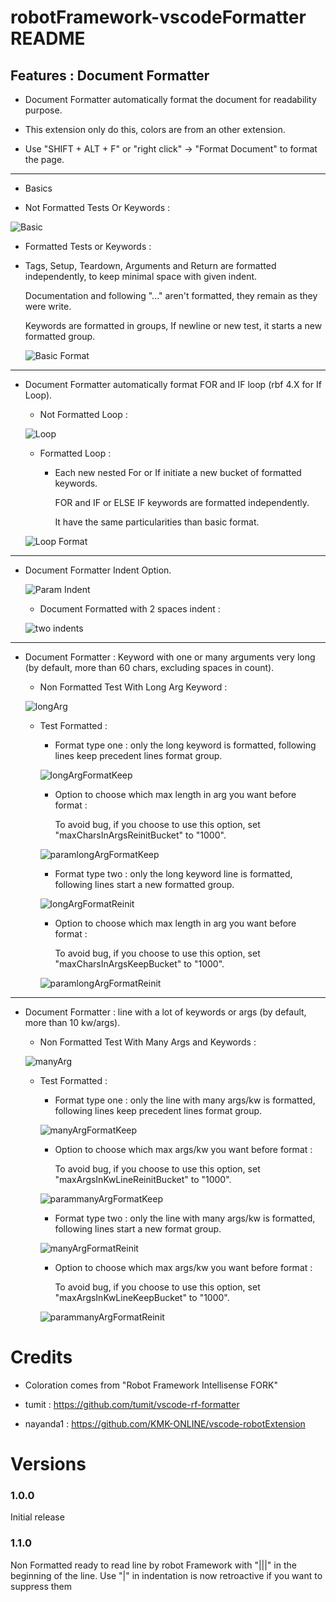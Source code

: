# robotFramework-vscodeFormatter README

## Features : Document Formatter

* Document Formatter automatically format the document for readability purpose.

* This extension only do this, colors are from an other extension.

* Use "SHIFT + ALT + F" or "right click" -> "Format Document" to format the page.

---
   
   * Basics
  
   * Not Formatted Tests Or Keywords :
  
   ![Basic](https://github.com/Flibi/robotFramework-vscodeFormatter/raw/master/pictures/basicUc.PNG) 

  * Formatted Tests or Keywords : 
  
  * Tags, Setup, Teardown, Arguments and Return are formatted independently, to keep minimal space with given indent.
  
    Documentation and following "..." aren't formatted, they remain as they were write.
	
    Keywords are formatted in groups, If newline or new test, it starts a new formatted group.
  
    ![Basic Format](https://github.com/Flibi/robotFramework-vscodeFormatter/raw/master/pictures/BasicUcFormated.PNG) 

---

* Document Formatter automatically format FOR and IF loop (rbf 4.X for If Loop).

    * Not Formatted Loop :
	
    ![Loop](https://github.com/Flibi/robotFramework-vscodeFormatter/raw/master/pictures/LoopKw.PNG) 
    
	* Formatted Loop : 
  
	    * Each new nested For or If initiate a new bucket of formatted keywords.
	  
			FOR and IF or ELSE IF keywords are formatted independently.
			 
			It have the same particularities than basic format. 

    ![Loop Format](https://github.com/Flibi/robotFramework-vscodeFormatter/raw/master/pictures/LoopKwFormated.PNG) 
  
---

* Document Formatter Indent Option.
     
	![Param Indent](https://github.com/Flibi/robotFramework-vscodeFormatter/raw/master/pictures/paramIndent.PNG) 

    * Document Formatted with 2 spaces indent :
	
    ![two indents](https://github.com/Flibi/robotFramework-vscodeFormatter/raw/master/pictures/2indents.PNG) 

---

* Document Formatter : Keyword with one or many arguments very long (by default, more than 60 chars, excluding spaces in count).
	
	* Non Formatted Test With Long Arg Keyword :
     
	![longArg](https://github.com/Flibi/robotFramework-vscodeFormatter/raw/master/pictures/LongVarKeepOrReinitBucket.PNG) 

    * Test Formatted :
	
		* Format type one : only the long keyword is formatted, following lines keep precedent lines format group.
		
		![longArgFormatKeep](https://github.com/Flibi/robotFramework-vscodeFormatter/raw/master/pictures/LongVarKeepBucketFormated.PNG) 
		
		* Option to choose which max length in arg you want before format :
		
			To avoid bug, if you choose to use this option, set "maxCharsInArgsReinitBucket" to "1000".
		
		![paramlongArgFormatKeep](https://github.com/Flibi/robotFramework-vscodeFormatter/raw/master/pictures/paramLongVarKeepBucket.PNG) 
		
		* Format type two : only the long keyword line is formatted, following lines start a new formatted group.
		
		![longArgFormatReinit](https://github.com/Flibi/robotFramework-vscodeFormatter/raw/master/pictures/LongVarReinitBucketFormated.PNG) 
		
		* Option to choose which max length in arg you want before format :
		
			To avoid bug, if you choose to use this option, set "maxCharsInArgsKeepBucket" to "1000".
		
		![paramlongArgFormatReinit](https://github.com/Flibi/robotFramework-vscodeFormatter/raw/master/pictures/paramLongVarReinitBucket.PNG) 

---

* Document Formatter : line with a lot of keywords or args (by default, more than 10 kw/args).
	
	* Non Formatted Test With Many Args and Keywords :
     
	![manyArg](https://github.com/Flibi/robotFramework-vscodeFormatter/raw/master/pictures/KeywordWithManyVarKeepOrReinitBucket.PNG) 

    * Test Formatted :
	
		* Format type one : only the line with many args/kw is formatted, following lines keep precedent lines format group.
		
		![manyArgFormatKeep](https://github.com/Flibi/robotFramework-vscodeFormatter/raw/master/pictures/KeywordWithManyVarKeepBucketFormated.PNG) 
		
		* Option to choose which max args/kw you want before format :
		
			To avoid bug, if you choose to use this option, set "maxArgsInKwLineReinitBucket" to "1000".
		
		![parammanyArgFormatKeep](https://github.com/Flibi/robotFramework-vscodeFormatter/raw/master/pictures/paramKwManyVarKeepBucket.PNG) 
		
		* Format type two : only the line with many args/kw is formatted, following lines start a new format group.
		
		![manyArgFormatReinit](https://github.com/Flibi/robotFramework-vscodeFormatter/raw/master/pictures/KeywordWithManyVarReinitBucketFormated.PNG) 
		
		* Option to choose which max args/kw you want before format :
		
			To avoid bug, if you choose to use this option, set "maxArgsInKwLineKeepBucket" to "1000".
		
		![parammanyArgFormatReinit](https://github.com/Flibi/robotFramework-vscodeFormatter/raw/master/pictures/paramManyVarInKwReinitBucket.PNG) 
		

# Credits

* Coloration comes from "Robot Framework Intellisense FORK"

* tumit : https://github.com/tumit/vscode-rf-formatter

* nayanda1 : https://github.com/KMK-ONLINE/vscode-robotExtension
	
 
# Versions
### 1.0.0
Initial release
### 1.1.0
Non Formatted ready to read line by robot Framework with "|||" in the beginning of the line.
Use "|" in indentation is now retroactive if you want to suppress them